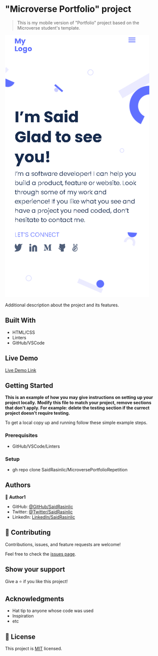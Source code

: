 # "Microverse Portfolio" project

> This is my mobile version of "Portfolio" project based on the Microverse student's template.

![screenshot](./images/portfolio.png)

Additional description about the project and its features.

## Built With

- HTML/CSS
- Linters
- GitHub/VSCode

## Live Demo

[Live Demo Link](https://raw.githack.com/SaidRasinlic/MicroversePortfolio/desktop-version/index.html)


## Getting Started

**This is an example of how you may give instructions on setting up your project locally.**
**Modify this file to match your project, remove sections that don't apply. For example: delete the testing section if the currect project doesn't require testing.**


To get a local copy up and running follow these simple example steps.

### Prerequisites

- GitHub/VSCode/Linters

### Setup

- gh repo clone SaidRasinlic/MicroversePortfolioRepetition

## Authors

👤 **Author1**

- GitHub: [@GitHub/SaidRasinlic](https://twitter.com/SaidRasinlic)
- Twitter: [@Twitter/SaidRasinlic](https://twitter.com/SaidRasinlic)
- LinkedIn: [LinkedIn/SaidRasinlic](https://www.linkedin.com/in/saidrasinlic)

## 🤝 Contributing

Contributions, issues, and feature requests are welcome!

Feel free to check the [issues page](../../issues/).

## Show your support

Give a ⭐️ if you like this project!

## Acknowledgments

- Hat tip to anyone whose code was used
- Inspiration
- etc

## 📝 License

This project is [MIT](LICENSE) licensed.
